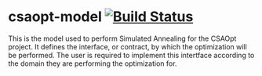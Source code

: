 # csaopt-model [![Build Status](https://travis-ci.org/d53dave/csaopt-model.svg?branch=master)](https://travis-ci.org/d53dave/csaopt-model)

This is the model used to perform Simulated Annealing for the CSAOpt project. It defines the interface, or contract, by which the optimization will be performed. The user is required to implement this intertface according to the domain they are performing the optimization for. 

